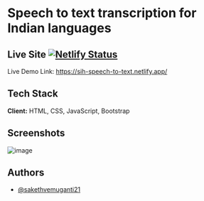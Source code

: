 
# Speech to text transcription for Indian languages

## Live Site [![Netlify Status](https://api.netlify.com/api/v1/badges/b96b9a96-ae62-468a-818d-f05458e42b30/deploy-status)](https://app.netlify.com/sites/sih-speech-to-text/deploys)
Live Demo Link: https://sih-speech-to-text.netlify.app/

## Tech Stack

**Client:** HTML, CSS, JavaScript, Bootstrap

## Screenshots

![image](https://github.com/sakethvemuganti21/JB_SIH_15_1456/assets/109582965/a7618bf4-fba9-4ace-8107-574c33117f48)


## Authors

- [@sakethvemuganti21](https://www.github.com/sakethvemuganti21)
